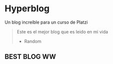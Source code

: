 # Hyperblog
Un blog increíble para un curso de Platzi
> Este es el mejor blog que es leido en mi vida
> * Random

## BEST BLOG WW